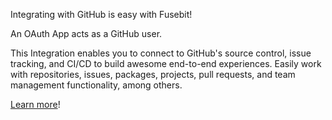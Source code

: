 Integrating with GitHub is easy with Fusebit!

An OAuth App acts as a GitHub user.

This Integration enables you to connect to GitHub's source control, issue tracking, and CI/CD to build awesome end-to-end experiences. Easily work with repositories, issues, packages, projects, pull requests, and team management functionality, among others.

[Learn more](https://developer.fusebit.io/docs/githuboauth)!
